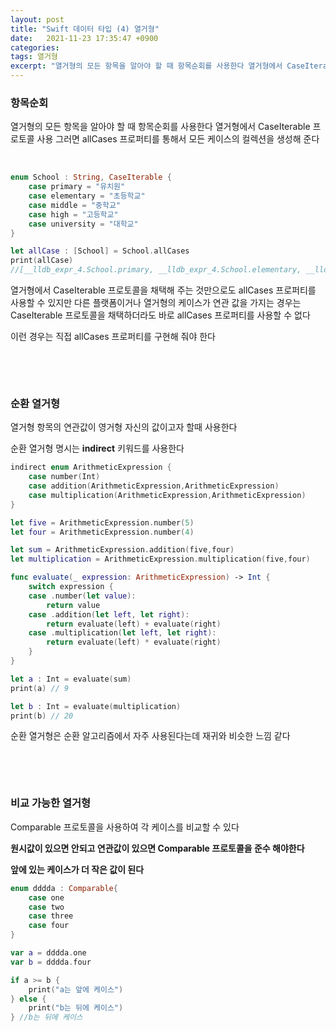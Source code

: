 ```yaml
---
layout: post
title: "Swift 데이터 타입 (4) 열거형"
date:   2021-11-23 17:35:47 +0900
categories:
tags: 열거형
excerpt: "열거형의 모든 항목을 알아야 할 때 항목순회를 사용한다 열거형에서 CaseIterable 프로토콜 사용 그러면 allCases 프로퍼티를 통해서 모든 케이스의 컬렉션을  생성해 준다"
---
```


### **항목순회**

열거형의 모든 항목을 알아야 할 때 항목순회를 사용한다 열거형에서 CaseIterable 프로토콜 사용 그러면 allCases 프로퍼티를 통해서 모든 케이스의 컬렉션을  생성해 준다

&nbsp;

``` swift
enum School : String, CaseIterable {
    case primary = "유치원"
    case elementary = "초등학교"
    case middle = "중학교"
    case high = "고등학교"
    case university = "대학교"
}

let allCase : [School] = School.allCases
print(allCase)
//[__lldb_expr_4.School.primary, __lldb_expr_4.School.elementary, __lldb_expr_4.School.middle, __lldb_expr_4.School.high, __lldb_expr_4.School.university]

```



열거형에서 CaseIterable 프로토콜을 채택해 주는 것만으로도 allCases 프로퍼티를 사용할 수 있지만 다른 플랫폼이거나 열거형의 케이스가 연관 값을 가지는 경우는 CaseIterable 프로토콜을 채택하더라도 바로 allCases 프로퍼티를 사용할 수 없다 

이런 경우는 직접 allCases 프로퍼티를 구현해 줘야 한다

&nbsp;

&nbsp;

### **순환 열거형**

열거형 항목의 연관값이 영거형 자신의 값이고자 할때 사용한다

순환 열거형 명시는 **indirect** 키워드를 사용한다

``` swift
indirect enum ArithmeticExpression {
    case number(Int)
    case addition(ArithmeticExpression,ArithmeticExpression)
    case multiplication(ArithmeticExpression,ArithmeticExpression)
}

let five = ArithmeticExpression.number(5)
let four = ArithmeticExpression.number(4)

let sum = ArithmeticExpression.addition(five,four)
let multiplication = ArithmeticExpression.multiplication(five,four)

func evaluate(_ expression: ArithmeticExpression) -> Int {
    switch expression {
    case .number(let value):
        return value
    case .addition(let left, let right):
        return evaluate(left) + evaluate(right)
    case .multiplication(let left, let right):
        return evaluate(left) * evaluate(right)
    }
}

let a : Int = evaluate(sum)
print(a) // 9

let b : Int = evaluate(multiplication)
print(b) // 20
```



순환 열거형은 순환 알고리즘에서 자주 사용된다는데 재귀와 비슷한 느낌 같다

&nbsp;

&nbsp;

### **비교 가능한 열거형**

Comparable 프로토콜을 사용하여 각 케이스를 비교할 수 있다 

**원시값이 있으면 안되고 연관값이 있으면 Comparable 프로토콜을 준수 해야한다**

**앞에 있는 케이스가 더 작은 값이 된다**

``` swift
enum dddda : Comparable{
    case one
    case two
    case three
    case four
}

var a = dddda.one
var b = dddda.four

if a >= b {
    print("a는 앞에 케이스")
} else {
    print("b는 뒤에 케이스")
} //b는 뒤에 케이스
```

